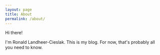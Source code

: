 ```yaml
---
layout: page
title: About
permalink: /about/
---
```

Hi there!

I'm Ronald Landheer-Cieslak. This is my blog. For now, that's probably all you need to know.

